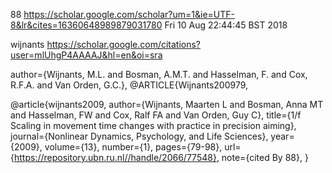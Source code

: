 88
https://scholar.google.com/scholar?um=1&ie=UTF-8&lr&cites=16360648989879031780
Fri 10 Aug 22:44:45 BST 2018



wijnants
https://scholar.google.com/citations?user=mlUhgP4AAAAJ&hl=en&oi=sra





author={Wijnants, M.L. and Bosman, A.M.T. and Hasselman, F. and Cox, R.F.A. and Van Orden, G.C.},
@ARTICLE{Wijnants200979,


@article{wijnants2009,
author={Wijnants, Maarten L and Bosman, Anna MT and Hasselman, FW and Cox, Ralf FA and Van Orden, Guy C},
title={1/f Scaling in movement time changes with practice in precision aiming},
journal={Nonlinear Dynamics, Psychology, and Life Sciences},
year={2009},
volume={13},
number={1},
pages={79-98},
url={https://repository.ubn.ru.nl//handle/2066/77548},
note={cited By 88},
}

